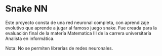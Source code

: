 # Snake NN

Este proyecto consta de una red neuronal completa, con aprendizaje evolutivo que aprende a jugar al famoso juego snake. Fue creada para la evaluación final de la 
matería Matematica III de la carrera universitaría Analista en informática.

Nota: No se permiten librerías de redes neuronales.

